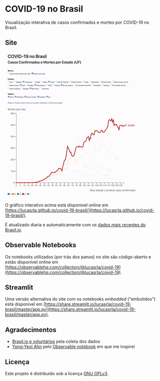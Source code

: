 # COVID-19 no Brasil

Visualização interativa de casos confirmados e mortes por COVID-19 no Brasil. 

## Site

![Demo](demo.gif)

O gráfico interativo acima está disponível online em [https://lucasrla.github.io/covid-19-brasil/](https://lucasrla.github.io/covid-19-brasil/).

É atualizado diaria e automaticamente com os [dados mais recentes do Brasil.io](https://brasil.io).

## Observable Notebooks

Os notebooks utilizados (por trás dos panos) no site são código-aberto e estão disponível online em [https://observablehq.com/collection/@lucasrla/covid-19](https://observablehq.com/collection/@lucasrla/covid-19).

## Streamlit

Uma versão alternativa do site com os notebooks _embedded_ ("embutidos") está disponível em [https://share.streamlit.io/lucasrla/covid-19-brasil/master/app.py](https://share.streamlit.io/lucasrla/covid-19-brasil/master/app.py).

## Agradecimentos

- [Brasil.io e voluntários](https://data.brasil.io/dataset/covid19/_meta/list.html) pela coleta dos dados
- [Yong-Yeol Ahn](http://yongyeol.com) pelo [Observable notebook](https://observablehq.com/@yy/covid-19-spreading-trends) em que me inspirei

## Licença

Este projeto é distribuído sob a licença [GNU GPLv3](https://www.gnu.org/licenses/gpl-3.0.pt-br.html).